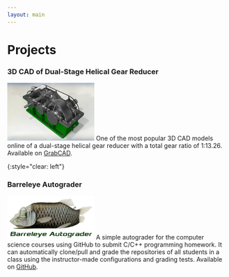 ```yaml
---
layout: main
---
```


# Projects

### 3D CAD of Dual-Stage Helical Gear Reducer

<img class="list-img-left" width="200" src="assets/images/dual_stage_helical_gear_reducer.gif"/> One of the most popular 3D CAD models online of a dual-stage helical gear reducer with a total gear ratio of 1:13.26. Available on [GrabCAD](https://grabcad.com/library/dual-stage-helical-gear-reducer-1).

{:style="clear: left"}
&nbsp;

### Barreleye Autograder

<img class="list-img-right" width="200" src="assets/images/barreleye-autograder.jpg"/> A simple autograder for the computer science courses using GitHub to submit C/C++ programming homework. It can automatically clone/pull and grade the repositories of all students in a class using the instructor-made configurations and grading tests. Available on [GitHub](https://github.com/xinchaosong/barreleye-autograder).

&nbsp;
